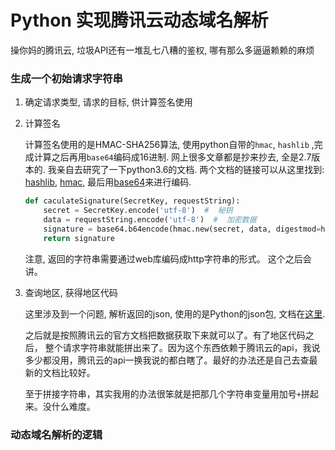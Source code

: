 # Python 实现腾讯云动态域名解析

操你妈的腾讯云, 垃圾API还有一堆乱七八糟的鉴权, 哪有那么多逼逼赖赖的麻烦



### 生成一个初始请求字符串

1. 确定请求类型, 请求的目标, 供计算签名使用

2. 计算签名

   计算签名使用的是HMAC-SHA256算法, 使用python自带的`hmac`, `hashlib` ,完成计算之后再用`base64`编码成16进制. 网上很多文章都是抄来抄去, 全是2.7版本的. 我亲自去研究了一下python3.6的文档. 两个文档的链接可以从这里找到: [hashlib](https://docs.python.org/3.6/library/hashlib.html), [hmac](https://docs.python.org/3.6/library/hmac.html), 最后用[base64](https://docs.python.org/3.6/library/base64.html)来进行编码. 

   ```python
   def caculateSignature(SecretKey, requestString):
       secret = SecretKey.encode('utf-8')  #  秘钥
       data = requestString.encode('utf-8')  #  加密数据
       signature = base64.b64encode(hmac.new(secret, data, digestmod=hashlib.sha256).digest())
       return signature
   ```

   注意, 返回的字符串需要通过web库编码成http字符串的形式。 这个之后会讲。

1. 查询地区, 获得地区代码

   这里涉及到一个问题, 解析返回的json, 使用的是Python的json包, 文档在[这里](https://docs.python.org/3.6/library/json.html).

   之后就是按照腾讯云的官方文档把数据获取下来就可以了。有了地区代码之后， 整个请求字符串就能拼出来了。因为这个东西依赖于腾讯云的api，我说多少都没用，腾讯云的api一换我说的都白瞎了。最好的办法还是自己去查最新的文档比较好。
   
   至于拼接字符串，其实我用的办法很笨就是把那几个字符串变量用加号`+`拼起来。没什么难度。
   
   

### 动态域名解析的逻辑




